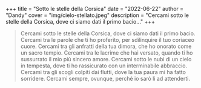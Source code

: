 +++
title = "Sotto le stelle della Corsica"
date = "2022-06-22"
author = "Dandy"
cover = "img/cielo-stellato.jpeg"
description = "Cercami sotto le stelle della Corsica, dove ci siamo dati il primo bacio..."
+++

> Cercami sotto le stelle della Corsica, dove ci siamo dati il primo bacio. Cercami tra le parole che ti ho proferito, per sdilinquire il tuo coriaceo cuore. 
Cercami tra gli anfratti della tua dimora, che ho onorato come un sacro tempio. Cercami tra le lacrime che hai versato, quando ti ho sussurrato il mio più sincero amore. Cercami sotto le nubi di un cielo in tempesta, dove ti ho rassicurato con un interminabile abbraccio. Cercami tra gli scogli colpiti dai flutti, dove la tua paura mi ha fatto sorridere. Cercami sempre, ovunque, perché io sarò lì ad attenderti.
